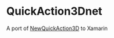 QuickAction3Dnet
================

A port of [NewQuickAction3D](https://github.com/lorensiuswlt/NewQuickAction3D) to Xamarin
